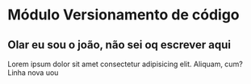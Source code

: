 # Módulo Versionamento de código
## Olar eu sou o joão, não sei oq escrever aqui
Lorem ipsum dolor sit amet consectetur adipisicing elit. Aliquam, cum?
Linha nova uou
